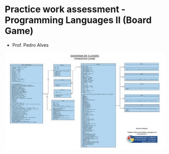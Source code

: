 # Practice work assessment - Programming Languages II (Board Game)
- Prof. Pedro Alves

![alt text](https://github.com/acr1618/object-oriented-practice-board-game/blob/master/diagram.png)
